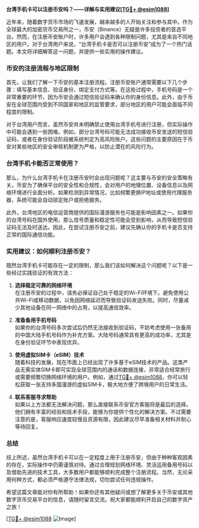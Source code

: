 **台湾手机卡可以注册币安吗？——详解与实用建议[[TG💪+ @esim1088](https://t.me/s/esim1088)]**

近年来，随着数字货币市场的飞速发展，越来越多的人开始关注和参与其中。作为全球最大的加密货币交易所之一，币安（Binance）无疑是许多投资者的首选平台。然而，在注册币安账户时，许多用户会遇到各种限制问题，尤其是来自不同地区的用户。对于台湾用户来说，“台湾手机卡是否可以注册币安”成为了一个热门话题。本文将详细解答这一问题，并提供一些实用的操作建议。

### 币安的注册流程与地区限制

首先，让我们了解一下币安的基本注册流程。注册币安账户通常需要以下几个步骤：填写基本信息、验证身份、绑定支付方式等。在这些过程中，手机号码是一个非常重要的环节，因为币安会通过短信验证码来确认你的身份信息。此外，由于币安在全球范围内受到不同国家和地区的监管要求，部分地区的用户可能会面临不同程度的限制。

对于台湾用户而言，虽然币安并未明确禁止使用台湾手机号进行注册，但实际操作中可能会遇到一些困难。例如，部分台湾号码可能无法成功接收币安发送的短信验证码，或者在身份验证阶段被系统判定为高风险账户。这些问题的主要原因在于币安对某些地区的安全审核机制更为严格，以防止潜在的风险行为。

### 台湾手机卡能否正常使用？

那么，为什么台湾手机卡在注册币安时会出现问题呢？这主要与币安的安全策略有关。币安为了确保平台的安全性和合规性，会对用户的地理位置、设备信息以及网络环境进行全面分析。如果检测到异常情况，比如频繁更换IP地址或使用代理服务器，系统可能会自动锁定账户或拒绝服务。

此外，台湾地区的电信运营商提供的国际漫游服务也可能是影响因素之一。如果你的台湾号码在国外使用，那么信号质量和稳定性可能会受到影响，从而导致短信验证码无法及时送达。因此，在尝试注册币安之前，建议先确认你的手机卡是否支持正常的国际通信功能。

### 实用建议：如何顺利注册币安？

既然台湾手机卡可能存在一定的限制，那么我们该如何解决这个问题呢？以下是一些经过实践验证的有效方法：

1. **选择稳定可靠的网络环境**  
   在注册币安的过程中，请务必保证自己处于稳定的Wi-Fi环境下。避免使用公共Wi-Fi或移动数据，以免因网络延迟而导致验证码发送失败。同时，尽量减少其他设备在同一网络中的占用，以提高通信效率。

2. **准备备用手机号码**  
   如果你的台湾号码多次尝试后仍然无法接收到验证码，不妨考虑使用一张备用的中国大陆手机号码作为补充方案。大陆号码通常具有更高的成功率，尤其是在身份验证环节中表现优异。

3. **使用虚拟SIM卡（eSIM）技术**  
   随着科技的发展，现在市面上已经出现了许多基于eSIM技术的产品。这类产品无需实体SIM卡即可实现全球范围内的通话和数据连接，非常适合经常旅行或需要频繁切换网络环境的用户。例如，通过[TG💪+ @esim1088](https://t.me/s/esim1088)，你可以轻松获取一张支持多国漫游的虚拟SIM卡，极大地方便了跨境用户的日常生活。

4. **联系客服寻求帮助**  
   如果以上方法都无法解决问题，那么直接联系币安官方客服将是最后的选择。他们拥有丰富的经验和技术手段，能够为你提供个性化的解决方案。不过需要注意的是，客服响应速度较慢且资源有限，因此建议尽早准备相关材料并耐心等待回复。

### 总结

综上所述，虽然台湾手机卡可以在一定程度上用于注册币安，但由于种种客观因素的存在，实际操作中仍需谨慎对待。通过合理规划网络环境、灵活运用备用号码以及借助先进的技术工具，大多数用户都能够顺利完成整个注册流程。当然，无论采用何种方式，都必须严格遵守法律法规，切勿尝试任何违规操作。

希望这篇文章能对你有所帮助！如果你还有其他疑问或想了解更多关于币安或其他数字货币交易平台的信息，请随时留言交流。祝大家都能顺利开启自己的数字资产之旅！

[[TG💪+ @esim1088](https://t.me/s/esim1088) ![Image](https://i.postimg.cc/4NQfJmqS/Snipaste-2025-05-13-00-14-12.png)]